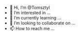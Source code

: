 - 👋 Hi, I’m @Tomsztyl
- 👀 I’m interested in ...
- 🌱 I’m currently learning ...
- 💞️ I’m looking to collaborate on ...
- 📫 How to reach me ...

<!---
Tomsztyl/Tomsztyl is a ✨ special ✨ repository because its `README.md` (this file) appears on your GitHub profile.
You can click the Preview link to take a look at your changes.
--->
